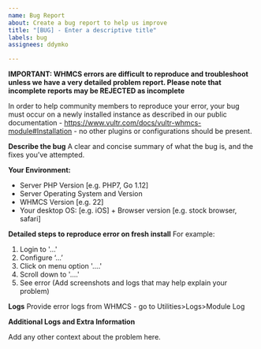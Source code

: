 ```yaml
---
name: Bug Report
about: Create a bug report to help us improve
title: "[BUG] - Enter a descriptive title"
labels: bug
assignees: ddymko

---
```

**IMPORTANT: WHMCS errors are difficult to reproduce and troubleshoot unless we have a very detailed problem report. Please note that incomplete reports may be REJECTED as incomplete**

In order to help community members to reproduce your error, your bug must occur on a newly installed instance as described in our public documentation -  https://www.vultr.com/docs/vultr-whmcs-module#Installation - no other plugins or configurations should be present.


**Describe the bug**
A clear and concise summary of what the bug is, and the fixes you’ve attempted.

**Your Environment:**
 - Server PHP Version [e.g. PHP7, Go 1.12]
 - Server Operating System and Version
 - WHMCS Version [e.g. 22]
 - Your desktop OS: [e.g. iOS] + Browser version [e.g. stock browser, safari]

**Detailed steps to reproduce error on fresh install**
For example:
1. Login to '...' 
2. Configure ‘...’
3. Click on menu option '....'
3. Scroll down to '....'
4. See error (Add screenshots and logs that may help explain your problem)

**Logs**
Provide error logs from WHMCS - go to Utilities>Logs>Module Log

**Additional Logs and Extra Information**

Add any other context about the problem here.
